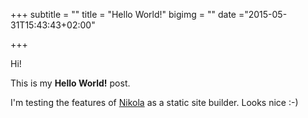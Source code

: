 +++
subtitle = ""
title = "Hello World!"
bigimg = ""
date ="2015-05-31T15:43:43+02:00"

+++

Hi!

This is my **Hello World!** post.

I'm testing the features of [Nikola](https://getnikola.com/) as a static site builder. Looks nice :-)
